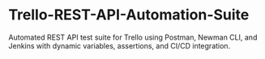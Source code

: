 # Trello-REST-API-Automation-Suite
Automated REST API test suite for Trello using Postman, Newman CLI, and Jenkins with dynamic variables, assertions, and CI/CD integration.
